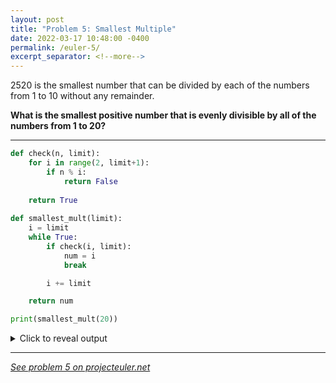 ```yaml
---
layout: post
title: "Problem 5: Smallest Multiple"
date: 2022-03-17 10:48:00 -0400
permalink: /euler-5/
excerpt_separator: <!--more-->
---
```

2520 is the smallest number that can be divided by each of the numbers from 1 to 10 without any remainder.

**What is the smallest positive number that is evenly divisible by all of the numbers from 1 to 20?**
<!--more-->

***

```py
def check(n, limit):
    for i in range(2, limit+1):
        if n % i:
            return False
        
    return True
    
def smallest_mult(limit):
    i = limit
    while True:
        if check(i, limit):
            num = i
            break

        i += limit

    return num

print(smallest_mult(20))
```

<details> 
<summary>Click to reveal output</summary>
{% highlight py%}
232792560
{% endhighlight %}
</details>  
  
***

*[See problem 5 on projecteuler.net](https://projecteuler.net/problem=5)*
